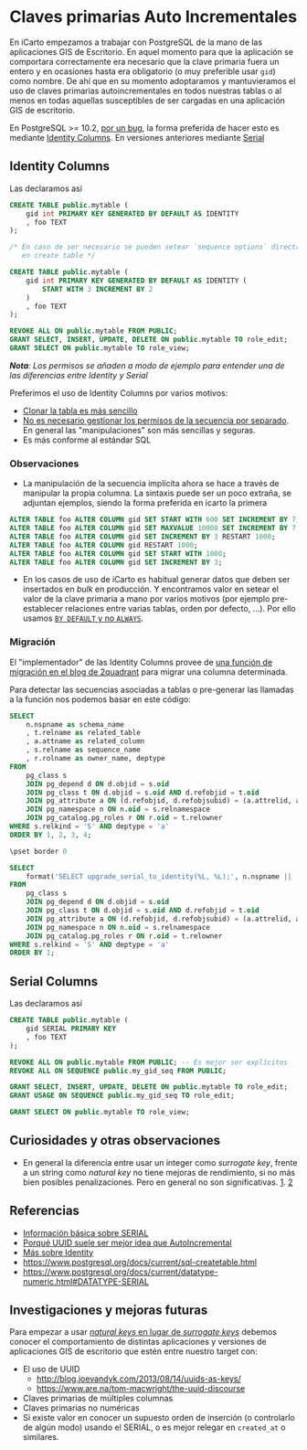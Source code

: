 # Claves primarias Auto Incrementales

En iCarto empezamos a trabajar con PostgreSQL de la mano de las aplicaciones GIS de Escritorio. En aquel momento para que la aplicación se comportara correctamente era necesario que la clave primaria fuera un entero y en ocasiones hasta era obligatorio (o muy preferible usar `gid`) como nombre. De ahí que en su momento adoptaramos y mantuvieramos el uso de claves primarias autoincrementales en todos nuestras tablas o al menos en todas aquellas susceptibles de ser cargadas en una aplicación GIS de escritorio.

En PostgreSQL >= 10.2, [por un bug](https://dba.stackexchange.com/a/200156/15606), la forma preferida de hacer esto es mediante [Identity Columns](https://www.depesz.com/2017/04/10/waiting-for-postgresql-10-identity-columns/). En versiones anteriores mediante [Serial](https://severalnines.com/blog/overview-serial-pseudo-datatype-postgresql)

## Identity Columns

Las declaramos así

```sql
CREATE TABLE public.mytable (
    gid int PRIMARY KEY GENERATED BY DEFAULT AS IDENTITY
    , foo TEXT
);

/* En caso de ser necesario se pueden setear `sequence options` directamente
   en create table */

CREATE TABLE public.mytable (
    gid int PRIMARY KEY GENERATED BY DEFAULT AS IDENTITY (
        START WITH 3 INCREMENT BY 2
    )
    , foo TEXT
);

REVOKE ALL ON public.mytable FROM PUBLIC;
GRANT SELECT, INSERT, UPDATE, DELETE ON public.mytable TO role_edit;
GRANT SELECT ON public.mytable TO role_view;
```

_**Nota**: Los permisos se añaden a modo de ejemplo para entender una de las diferencias entre Identity y Serial_

Preferimos el uso de Identity Columns por varios motivos:

-   [Clonar la tabla es más sencillo](https://stackoverflow.com/questions/12264719/)
-   [No es necesario gestionar los permisos de la secuencia por separado](https://www.2ndquadrant.com/en/blog/postgresql-10-identity-columns/). En general las "manipulaciones" son más sencillas y seguras.
-   Es más conforme al estándar SQL

### Observaciones

-   La manipulación de la secuencia implícita ahora se hace a través de manipular la propia columna. La sintaxis puede ser un poco extraña, se adjuntan ejemplos, siendo la forma preferida en icarto la primera

```sql
ALTER TABLE foo ALTER COLUMN gid SET START WITH 600 SET INCREMENT BY 7;
ALTER TABLE foo ALTER COLUMN gid SET MAXVALUE 10000 SET INCREMENT BY 7 SET START WITH 600;
ALTER TABLE foo ALTER COLUMN gid SET INCREMENT BY 3 RESTART 1000;
ALTER TABLE foo ALTER COLUMN gid RESTART 1000;
ALTER TABLE foo ALTER COLUMN gid SET START WITH 1000;
ALTER TABLE foo ALTER COLUMN gid SET INCREMENT BY 3;
```

-   En los casos de uso de iCarto es habitual generar datos que deben ser insertados en _bulk_ en producción. Y encontramos valor en setear el valor de la clave primaria a mano por varios motivos (por ejemplo pre-establecer relaciones entre varias tablas, orden por defecto, ...). Por ello usamos [`BY DEFAULT` y no `ALWAYS`](http://www.postgresqltutorial.com/postgresql-identity-column/).

### Migración

El "implementador" de las Identity Columns provee de [una función de migración en el blog de 2quadrant](https://www.2ndquadrant.com/en/blog/postgresql-10-identity-columns/) para migrar una columna determinada.

Para detectar las secuencias asociadas a tablas o pre-generar las llamadas a la función nos podemos basar en este código:

```sql
SELECT
    n.nspname as schema_name
    , t.relname as related_table
    , a.attname as related_column
    , s.relname as sequence_name
    , r.rolname as owner_name, deptype
FROM
    pg_class s
    JOIN pg_depend d ON d.objid = s.oid
    JOIN pg_class t ON d.objid = s.oid AND d.refobjid = t.oid
    JOIN pg_attribute a ON (d.refobjid, d.refobjsubid) = (a.attrelid, a.attnum)
    JOIN pg_namespace n ON n.oid = s.relnamespace
    JOIN pg_catalog.pg_roles r ON r.oid = t.relowner
WHERE s.relkind = 'S' AND deptype = 'a'
ORDER BY 1, 2, 3, 4;

\pset border 0

SELECT
    format('SELECT upgrade_serial_to_identity(%L, %L);', n.nspname || '.' || t.relname, a.attname)
FROM
    pg_class s
    JOIN pg_depend d ON d.objid = s.oid
    JOIN pg_class t ON d.objid = s.oid AND d.refobjid = t.oid
    JOIN pg_attribute a ON (d.refobjid, d.refobjsubid) = (a.attrelid, a.attnum)
    JOIN pg_namespace n ON n.oid = s.relnamespace
    JOIN pg_catalog.pg_roles r ON r.oid = t.relowner
WHERE s.relkind = 'S' AND deptype = 'a'
ORDER BY 1;
```

## Serial Columns

Las declaramos así

```sql
CREATE TABLE public.mytable (
    gid SERIAL PRIMARY KEY
    , foo TEXT
);

REVOKE ALL ON public.mytable FROM PUBLIC; -- Es mejor ser explícitos
REVOKE ALL ON SEQUENCE public.my_gid_seq FROM PUBLIC;

GRANT SELECT, INSERT, UPDATE, DELETE ON public.mytable TO role_edit;
GRANT USAGE ON SEQUENCE public.my_gid_seq TO role_edit;

GRANT SELECT ON public.mytable TO role_view;
```

## Curiosidades y otras observaciones

-   En general la diferencia entre usar un integer como _surrogate key_, frente a un string como _natural key_ no tiene mejoras de rendimiento, si no más bien posibles penalizaciones. Pero en general no son significativas. [1](https://www.depesz.com/2012/06/07/123-vs-depesz-what-is-faster/). [2](https://www.depesz.com/2012/06/08/123%E2%80%B3-vs-depesz-followup/)

## Referencias

-   [Información básica sobre SERIAL](http://www.postgresqltutorial.com/postgresql-serial/)
-   [Porqué UUID suele ser mejor idea que AutoIncremental](https://www.clever-cloud.com/blog/engineering/2015/05/20/why-auto-increment-is-a-terrible-idea/)
-   [Más sobre Identity](https://programmer.group/new-feature-of-postgresql-10-identity-column-serial-self-increasing.html)
-   https://www.postgresql.org/docs/current/sql-createtable.html
-   https://www.postgresql.org/docs/current/datatype-numeric.html#DATATYPE-SERIAL

## Investigaciones y mejoras futuras

Para empezar a usar [_natural keys_ en lugar de _surrogate keys_](https://tapoueh.org/blog/2018/03/database-normalization-and-primary-keys/) debemos conocer el comportamiento de distintas aplicaciones y versiones de aplicaciones GIS de escritorio que estén entre nuestro target con:

-   El uso de UUID
    -   http://blog.joevandyk.com/2013/08/14/uuids-as-keys/
    -   https://www.are.na/tom-macwright/the-uuid-discourse
-   Claves primarias de múltiples columnas
-   Claves primarias no numéricas
-   Si existe valor en conocer un supuesto orden de inserción (o controlarlo de algún modo) usando el SERIAL, o es mejor relegar en `created_at` o similares.
